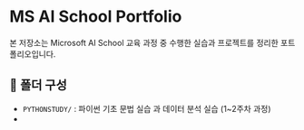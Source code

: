 # MS AI School Portfolio

본 저장소는 Microsoft AI School 교육 과정 중 수행한 실습과 프로젝트를 정리한 포트폴리오입니다.

## 📁 폴더 구성
- `PYTHONSTUDY/` : 파이썬 기초 문법 실습 과 데이터 분석 실습 (1~2주차 과정)
- 
